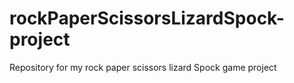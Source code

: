 # rockPaperScissorsLizardSpock-project
Repository for my rock paper scissors lizard Spock game project
